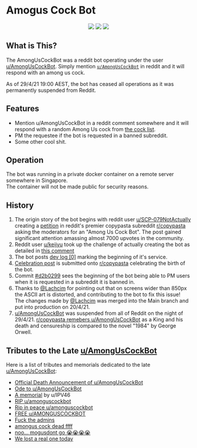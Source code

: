 # Amogus Cock Bot
<p align='center'>
<img src='https://img.shields.io/github/issues/nlanson/AmongUsCockBot'>
<img src='https://img.shields.io/github/forks/nlanson/AmongUsCockBot'>
<img src='https://img.shields.io/github/stars/nlanson/AmongUsCockBot'>
</p>

## What is This?
The AmongUsCockBot was a reddit bot operating under the user [u/AmongUsCockBot](https://reddit.com/u/AmongUsCockBot "Visit Profile").
Simply mention [`u/AmongUsCockBot`](https://reddit.com/u/AmongUsCockBot) in reddit and it will respond with an among us cock.

As of 29/4/21 19:00 AEST, the bot has ceased all operations as it was permanently suspended from Reddit.

## Features
- Mention u/AmongUsCockBot in a reddit comment somewhere and it will respond with a random Among Us cock from [the cock list](./src/cocks.json).
- PM the requestee if the bot is requested in a banned subreddit.
- Some other cool shit.

## Operation
The bot was running in a private docker container on a remote server somewhere in Singapore.\
The container will not be made public for security reasons.

## History
1. The origin story of the bot begins with reddit user [u/SCP-079NotActually](https://www.reddit.com/user/SCP-079NotActually/ "Godfather") creating a [petition](https://www.reddit.com/r/copypasta/comments/ml52gx/petition_to_make_an_among_us_cock_bot/) in reddit's premier copypasta subreddit [r/copypasta](https://reddit.com/r/copypasta) asking the moderators for an "Among Us Cock Bot". The post gained significant attention amassing almost 7000 upvotes in the community. 
2. Reddit user [u/keijyu](https://reddit.com/u/keijyu) took up the challenge of actually creating the bot as detailed in [this comment](https://www.reddit.com/r/copypasta/comments/ml52gx/petition_to_make_an_among_us_cock_bot/gtk7cbt?utm_source=share&utm_medium=web2x&context=3)
3. The bot posts [dev log [0]](https://www.reddit.com/r/copypasta/comments/mlbf5y/amongus_cock_bot_dev_log0/) marking the beginning of it's service.
4. [Celebration post](https://www.reddit.com/r/copypasta/comments/mlru3x/we_did_it_guys_amonguscockbot_celebration/) is submitted onto [r/copypasta](https://reddit.com/r/copypasta) celebrating the birth of the bot.
5. Commit [#d2b0299](https://github.com/nlanson/AmongUsCockBot/commit/d2b0299ac415c0e762527f299eefe34bf1efbac9) sees the beginning of the bot being able to PM users when it is requested in a subreddit it is banned in.
6. Thanks to [@Lachcim](https://github.com/Lachcim) for pointing out that on screens wider than 850px the ASCII art is distorted, and contributing to the bot to fix this issue! The changes made by [@Lachcim](https://github.com/Lachcim) was merged into the Main branch and put into production on 20/4/21.
7. [u/AmongUsCockBot](https://reddit.com/u/AmongUsCockBot) was suspended from all of Reddit on the night of 29/4/21. [r/copypasta remebers u/AmongUsCockBot](https://www.reddit.com/r/copypasta/comments/n13wkn/uamonguscockbot_has_been_permanently_banned_from/) as a King and his death and censureship is compared to the novel "1984" by George Orwell.


## Tributes to the Late [u/AmongUsCockBot](https://reddit.com/u/AmongUsCockBot)
Here is a list of tributes and memorials dedicated to the late [u/AmongUsCockBot](https://reddit.com/u/AmongUsCockBot):

- [Official Death Announcement of u/AmongUsCockBot](https://www.reddit.com/r/copypasta/comments/n13wkn/uamonguscockbot_has_been_permanently_banned_from/) 
- [Ode to u/AmongUsCockBot](https://www.reddit.com/r/copypasta/comments/n1e9gx/ode_to_uamonguscockbot/)
- [A memorial](https://www.reddit.com/user/IPV46/comments/n1a427/a_memorial/) by u/IPV46
- [RIP u/amonguscockbot](https://www.reddit.com/r/196/comments/n1d2h0/rip_uamonguscockbot/)
- [Rip in peace u/amonguscockbot](https://www.reddit.com/r/NoRules/comments/n11sva/rip_in_peace_uamonguscockbot/)
- [FREE u/AMONGUSCOCKBOT](https://www.reddit.com/r/GoCommitDie/comments/n1ekvm/free_uamonguscockbot/)
- [Fuck the admins](https://www.reddit.com/r/copypasta/comments/n1aq4q/uamonguscockbot/)
- [amongus cock dead ffff](https://www.reddit.com/r/MemesButWithCockBot/comments/n13vb0/amongus_cock_dead_ffff/)
- [noo... mogusdont go 😭😭😭😭](https://www.reddit.com/r/amongdrip/comments/n14e32/nooo_mogus_dont_go/)
- [We lost a real one today](https://www.reddit.com/r/OkBuddyPersona/comments/n16srb/we_lost_a_real_one_today/)
